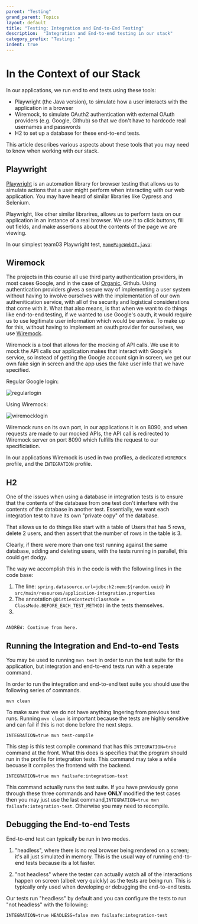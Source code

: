 ```yaml
---
parent: "Testing"
grand_parent: Topics
layout: default
title: "Testing: Integration and End-to-End Testing"
description:  "Integration and End-to-end testing in our stack"
category_prefix: "Testing: "
indent: true
---
```


# In the Context of our Stack

In our applications, we run end to end tests using these tools:

* Playwright (the Java version), to simulate how a user interacts with the application in a browser
* Wiremock, to simulate OAuth2 authentication with external OAuth providers (e.g. Google, Github) so that we don't have to hardcode real usernames and passwords
* H2 to set up a database for these end-to-end tests.

This article describes various aspects about these tools that you may need to know when working with our stack.

## Playwright

[Playwright](https://playwright.dev/java/docs/intro) is an automation library for browser testing that allows us to simulate actions that a user might perform when interacting with our web application. You may have heard of similar libraries like Cypress and Selenium. 

Playwright, like other similar librarires, allows us to perform tests on our application in an instance of a real browser. We use it to click buttons, fill out fields, and make assertions about the contents of the page we are viewing.

In our simplest team03 Playwright test, [`HomePageWebIT.java`](https://github.com/ucsb-cs156-s24/STARTER-team03/blob/main/src/test/java/edu/ucsb/cs156/example/web/HomePageWebIT.java):


## Wiremock

The projects in this course all use third party authentication providers, in most cases Google, and in the case of [Organic](https://github.com/ucsb-cs156/proj-organic), Github. Using authentication providers gives a secure way of implementing a user system without having to involve ourselves with the implementation of our own authenitication service, with all of the security and logistical considerations that come with it. What that also means, is that when we want to do things like end-to-end testing, if we wanted to use Google's oauth, it would require us to use legitimate user information which would be unwise. To make up for this, without having to implement an oauth provider for ourselves, we use [Wiremock](https://wiremock.org/).

Wiremock is a tool that allows for the mocking of API calls. We use it to mock the API calls our application makes that interact with Google's service, so instead of getting the Google account sign in screen, we get our own fake sign in screen and the app uses the fake user info that we have specified.

Regular Google login:

![regularlogin](https://github.com/ucsb-cs156/ucsb-cs156.github.io/assets/56096744/8bd2c64c-0f45-4938-bdbf-a54a738ce955)

Using Wiremock:

![wiremocklogin](https://github.com/ucsb-cs156/ucsb-cs156.github.io/assets/56096744/f95c958d-b443-4719-8973-981a3df17bfb)

Wiremock runs on its own port, in our applications it is on 8090, and when requests are made to our mocked APIs, the API call is redirected to Wiremock server on port 8090 which fulfills the request to our specificiation.

In our applications Wiremock is used in two profiles, a dedicated `WIREMOCK` profile, and the `INTEGRATION` profile. 



## H2

One of the issues when using a database in integration tests is to ensure that the contents of the database from one test don't interfere with the contents
of the database in another test.  Essentially, we want each integration test to have its own "private copy" of the database.  

That allows us
to do things like start with a table of Users that has 5 rows, delete 2 users, and then assert that the number of rows in the table is 3.

Clearly, if there were more than one test running against the same database, adding and deleting users, with the tests running in parallel,
this could get dodgy.

The way we accomplish this in the code is with the following lines in the code base:

1. The line: `spring.datasource.url=jdbc:h2:mem:${random.uuid}` in `src/main/resources/application-integration.properties`
2. The  annotation `@DirtiesContext(classMode = ClassMode.BEFORE_EACH_TEST_METHOD)` in the tests themselves.
3.
```

ANDREW: Continue from here.
```

## Running the Integration and End-to-end Tests

You may be used to running `mvn test` in order to run the test suite for the application, but integration and end-to-end tests run with a seperate command.

In order to run the integration and end-to-end test suite you should use the following series of commands.

```
mvn clean
```

To make sure that we do not have anything lingering from previous test runs. Running `mvn clean` is important because the tests are highly sensitive and can fail if this is not done before the next steps.

```
INTEGRATION=true mvn test-compile
```

This step is this test compile command that has this `INTEGRATION=true` command at the front. What this does is specifies that the program should run in the profile for integration tests. This command may take a while becuase it compiles the frontend with the backend.

```
INTEGRATION=true mvn failsafe:integration-test
```

This command actually runs the test suite. If you have previously gone through these three commands and have **ONLY** modified the test cases then you may just use the last command,`INTEGRATION=true mvn failsafe:integration-test`. Otherwise you may need to recompile. 

## Debugging the End-to-end Tests

End-to-end test can typically be run in two modes.

1.  "headless", where there is no real browser being rendered on a screen; it's all just simulated in memory.  This is the usual way of running end-to-end tests because its a lot faster.

2. "not headless" where the tester can actually watch all of the interactions happen on screen (albeit very quickly) as the tests are being run. This is typically only used when developing or debugging the end-to-end tests.

Our tests run "headless" by default and you can configure the tests to run "not headless" with the following:

```
INTEGRATION=true HEADLESS=false mvn failsafe:integration-test
```
